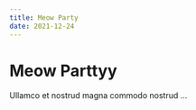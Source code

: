 ```yaml
---
title: Meow Party
date: 2021-12-24
---
```


# Meow Parttyy

Ullamco et nostrud magna commodo nostrud ...
